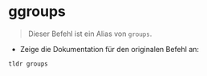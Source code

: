 # ggroups

> Dieser Befehl ist ein Alias von `groups`.

- Zeige die Dokumentation für den originalen Befehl an:

`tldr groups`
